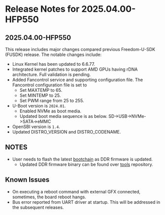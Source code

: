 # Release Notes for 2025.04.00-HFP550

## 2025.04.00-HFP550

This release includes major changes compared previous Freedom-U-SDK (FUSDK) release. The notable changes include:

- Linux Kernel has been updated to 6.6.77.
- Integrated kernel patches to support AMD GPUs having rDNA architecture. Full validation is pending.
- Added Fancontrol service and supporting configuration file. The Fancontrol configuration file is set to
    + Set MAXTEMP to 65.
    + Set MINTEMP to 25.
    + Set PWM range from 25 to 255.
- U-Boot version is `2024.01`.
    + Enabled NVMe as boot media.
    + Updated boot media sequence is as below.
	    SD->USB->NVMe->SATA->eMMC
- OpenSBI version is `1.4`.
- Updated DISTRO_VERSION and DISTRO_CODENAME.

## NOTES

- User needs to flash the latest [bootchain](https://github.com/sifiveinc/freedom-u-sdk/releases/download/2025.04.00-HFP550/bootloader_ddr5_secboot.bin) as DDR firmware is updated.
    + Updated DDR firmware binary can be found over [tools](https://github.com/sifiveinc/hifive-premier-p550-tools/blob/master/ddr-fw/ddr_fw.bin) repository.

## Known Issues

- On executing a reboot command with external GFX connected, sometimes, the board reboot hangs.
- Bus error reported from UART driver at startup. This will be addressed in the subsequent releases.
